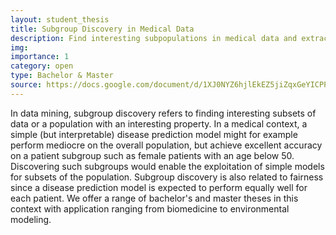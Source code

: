 ```yaml
---
layout: student_thesis
title: Subgroup Discovery in Medical Data
description: Find interesting subpopulations in medical data and extract new insights for diagnosis and treatment
img:
importance: 1
category: open
type: Bachelor & Master
source: https://docs.google.com/document/d/1XJ0NYZ6hjlEkEZ5jiZqxGeYICPP2c_p0JZRQKQkmLcQ/edit
---
```


In data mining, subgroup discovery refers to finding interesting subsets of data or a population with an interesting property.
In a medical context, a simple (but interpretable) disease prediction model might for example perform mediocre on the overall population, but achieve excellent accuracy on a patient subgroup such as female patients with an age below 50.
Discovering such subgroups would enable the exploitation of simple models for subsets of the population.
Subgroup discovery is also related to fairness since a disease prediction model is expected to perform equally well for each patient.
We offer a range of bachelor's and master theses in this context with application ranging from biomedicine to environmental modeling.

